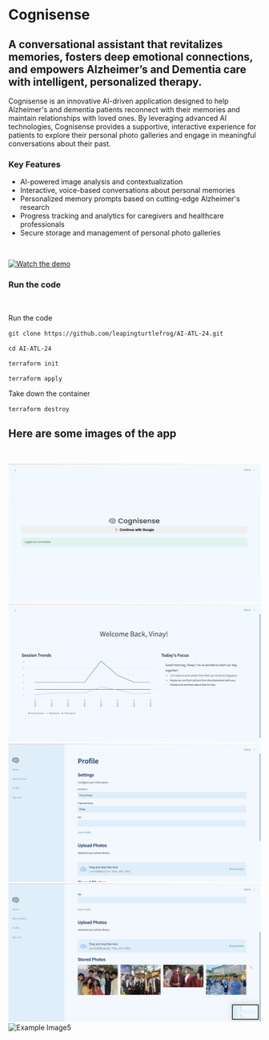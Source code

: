 # Cognisense
## A conversational assistant that revitalizes memories, fosters deep emotional connections, and empowers Alzheimer’s and Dementia care with intelligent, personalized therapy.


Cognisense is an innovative AI-driven application designed to help Alzheimer's and dementia patients reconnect with their memories and maintain relationships with loved ones. By leveraging advanced AI technologies, Cognisense provides a supportive, interactive experience for patients to explore their personal photo galleries and engage in meaningful conversations about their past.

### Key Features
- AI-powered image analysis and contextualization
- Interactive, voice-based conversations about personal memories
- Personalized memory prompts based on cutting-edge Alzheimer's research
- Progress tracking and analytics for caregivers and healthcare professionals
- Secure storage and management of personal photo galleries

<br />

[![Watch the demo](https://i.sstatic.net/Vp2cE.png)]([https://youtu.be/vt5fpE0bzSY](https://www.youtube.com/watch?v=YxRf4Va3rPQ))

### Run the code

<br />

Run the code

```
git clone https://github.com/leapingturtlefrog/AI-ATL-24.git
```

```
cd AI-ATL-24
```

```
terraform init
```

```
terraform apply
```

Take down the container

```
terraform destroy
```


## Here are some images of the app
<br />

![Example Image1](./examples/example5.png)
![Example Image2](./examples/example3.png)
![Example Image3](./examples/example4.png)
![Example Image4](./examples/example2.png)
![Example Image5](./examples/example1.png)


